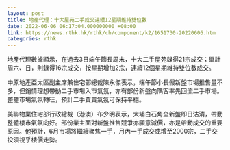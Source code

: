 ```yaml
---
layout: post
title: 地產代理：十大屋苑二手成交連續12星期維持雙位數
date: 2022-06-06 06:17:04.000000000 +08:00
link: https://news.rthk.hk/rthk/ch/component/k2/1651730-20220606.htm
categories: rthk
---
```


地產代理數據顯示，在過去3日端午節長周末，十大二手屋苑錄得21宗成交；單計周六、日，則錄得16宗成交，按星期增加2宗，連續12個星期維持雙位數成交。

中原地產亞太區副主席兼住宅部總裁陳永傑表示，端午節小長假新盤市場推售量不多，但銷情理想帶動二手市場入市氣氛，亦有部份新盤向隅客率先回流二手市場。整體市場氣氛轉旺，預計二手買賣氣氛可保持平穩。

美聯物業住宅部行政總裁（港澳）布少明表示，大埔白石角全新盤即日沽清，帶動整體樓市氣氛向好。部份業主面對新盤推售競爭亦願意減價，亦是帶動成交的重要原因。他預計，6月市場將繼續聚焦一手，月內一手成交或增至2000宗，二手交投須視乎樓價走勢。
